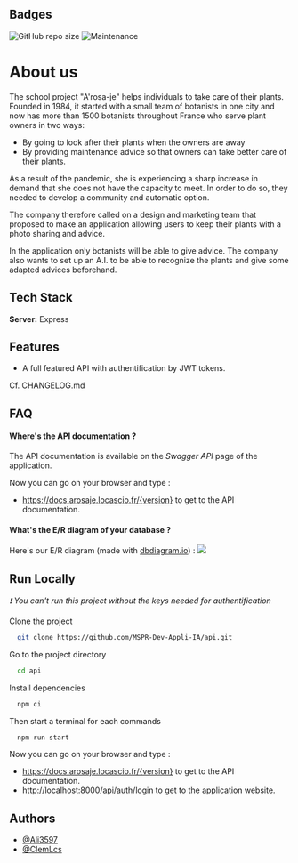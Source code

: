 
## Badges

[//]: # ([![MIT License]&#40;https://img.shields.io/apm/l/atomic-design-ui.svg?&#41;]&#40;https://github.com/tterb/atomic-design-ui/blob/master/LICENSEs&#41;)

[//]: # ([![CodeFactor]&#40;https://www.codefactor.io/repository/github/l-clem/bidgames/badge&#41;]&#40;https://www.codefactor.io/repository/github/l-clem/bidgames&#41;)
![GitHub repo size](https://img.shields.io/github/repo-size/MSPR-Dev-Appli-IA/api)
![Maintenance](https://img.shields.io/maintenance/yes/2023)
# About us

The school project "A'rosa-je" helps individuals to take care of their plants. Founded in 1984, it started with a small team of botanists in one city and now has more than 1500 botanists throughout France who serve plant owners in two ways:

- By going to look after their plants when the owners are away
- By providing maintenance advice so that owners can take better care of their plants.

As a result of the pandemic, she is experiencing a sharp increase in demand that she does not have the capacity to meet. In order to do so, they needed to develop a community and automatic option.

The company therefore called on a design and marketing team that proposed to make an application allowing users to keep their plants with a photo sharing and advice.

In the application only botanists will be able to give advice. The company also wants to set up an A.I. to be able to recognize the plants and give some adapted advices beforehand.


## Tech Stack

**Server:** Express


## Features

- A full featured API with authentification by JWT tokens.

Cf. CHANGELOG.md


## FAQ

#### Where's the API documentation ?

The API documentation is available on the *Swagger API* page of the application.

Now you can go on your browser and type :
- https://docs.arosaje.locascio.fr/{version} to get to the API documentation.

#### What's the E/R diagram of your database ?

Here's our E/R diagram (made with [dbdiagram.io](https://dbdiagram.io/home)) :
![](https://i.ibb.co/TRtg1RP/image.png)


## Run Locally
*❗ You can't run this project without the keys needed for authentification*

Clone the project

```bash
  git clone https://github.com/MSPR-Dev-Appli-IA/api.git
```

Go to the project directory

```bash
  cd api
```

Install dependencies 

```bash
  npm ci
```

Then start a terminal for each commands

```bash
  npm run start
```

Now you can go on your browser and type :
- https://docs.arosaje.locascio.fr/{version} to get to the API documentation.
- http://localhost:8000/api/auth/login to get to the application website.

## Authors
- [@Ali3597](https://github.com/Ali3597)
- [@ClemLcs](https://github.com/ClemLcs)

